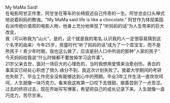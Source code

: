 My MaMa Said!   
在电影阿甘正传里，阿甘坐在等车的长椅叙述自己传奇的一生。阿甘总会口头禅式地说着妈妈的教诲。"My MaMa said life is like a chocolate." 阿甘作为体现美国右派传统价值观的电影人物，他身上充分地体现了“听妈妈的话”为人生带来的巨大改变。   
我（可以称我为“山火”，是的，这个就是我的笔名.认识我的人一定很容易猜到这个名字的由来）今年25岁，孩童时代“听了妈妈的话“成为了一个乖宝宝，而不是熊孩子！青少年时期，我也这么做了，应该是别人口中所说的那种”人家的孩子“.今天妈妈给我说“什么时候都不要放掉学习这件事”。    
21岁父亲去世，面对一场巨大的心理危机，当时我想用爱情来治愈创伤。表白的事其实已经处心积虑了很久.缘分不到，我这次计划失败了。接着大学期间的考研也失败了。毕业工作完全没有能够达到心中的预期。毕业3年工作生活一直坎坎坷坷。人生就像一块巧克力，看来我这枚第一口咬下去很甜，接着尝到了一点苦涩。     
过去的终将过去，现在开始写写博客，希望把自己的成长记录下来。人生就像一盒巧克力，苦尽甘来。
